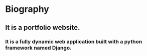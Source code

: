 # Biography
## It is a portfolio website.
### It is a fully dynamic web application built with a python framework named Django.